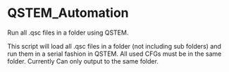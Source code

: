 # QSTEM_Automation
Run all .qsc files in a folder using QSTEM.

This script will load all .qsc files in a folder (not including sub folders) and run them in a serial fashion in QSTEM. 
All used CFGs must be in the same folder. 
Currently Can only output to the same folder. 
